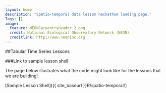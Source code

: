 ```yaml
---
layout: home
description: "Spatio-temporal data lesson hackathon landing page."
Tags: []
image:
  feature: NEONCarpentryHeader_2.png
  credit: National Ecological Observatory Network (NEON)
  creditlink: http://www.neoninc.org
---
```



##Tabular Time Series Lessons


###Link to sample lesson shell

The page below illustrates what the code might look like for the lessons that we are building!

[Sample Lesson Shell]({{ site_baseurl }}R/spatio-temporal/)


